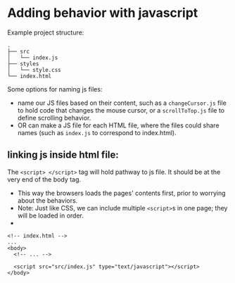 # Adding behavior with javascript


Example project structure: 
```
.
├── src
│   └── index.js
├── styles
│   └── style.css
└── index.html
```

Some options for naming js files:  

- name our JS files based on their content, such as a `changeCursor.js` file to hold code that changes the mouse cursor, or a `scrollToTop.js` file to define scrolling behavior.
- OR can make a JS file for each HTML file, where the files could share names (such as `index.js` to correspond to index.html).

## linking js inside html file:
The `<script> </script>` tag will hold pathway to js file.  It should be at the very end of the body tag.
- This way the browsers loads the pages' contents first, prior to worrying about the behaviors.
- Note: Just like CSS, we can include multiple `<script>`s in one page; they will  be loaded in order.
- 
```
<!-- index.html -->
...
<body>
  <!-- ... -->

  <script src="src/index.js" type="text/javascript"></script>
</body>
```
